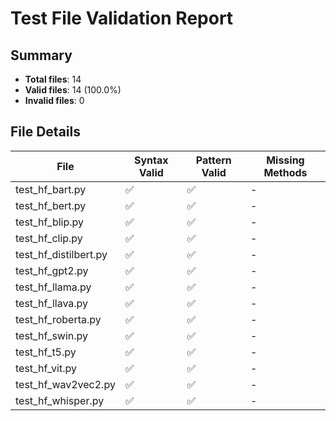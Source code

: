 # Test File Validation Report

## Summary

- **Total files**: 14
- **Valid files**: 14 (100.0%)
- **Invalid files**: 0

## File Details

| File | Syntax Valid | Pattern Valid | Missing Methods |
|------|-------------|---------------|----------------|
| test_hf_bart.py | ✅ | ✅ | - |
| test_hf_bert.py | ✅ | ✅ | - |
| test_hf_blip.py | ✅ | ✅ | - |
| test_hf_clip.py | ✅ | ✅ | - |
| test_hf_distilbert.py | ✅ | ✅ | - |
| test_hf_gpt2.py | ✅ | ✅ | - |
| test_hf_llama.py | ✅ | ✅ | - |
| test_hf_llava.py | ✅ | ✅ | - |
| test_hf_roberta.py | ✅ | ✅ | - |
| test_hf_swin.py | ✅ | ✅ | - |
| test_hf_t5.py | ✅ | ✅ | - |
| test_hf_vit.py | ✅ | ✅ | - |
| test_hf_wav2vec2.py | ✅ | ✅ | - |
| test_hf_whisper.py | ✅ | ✅ | - |
